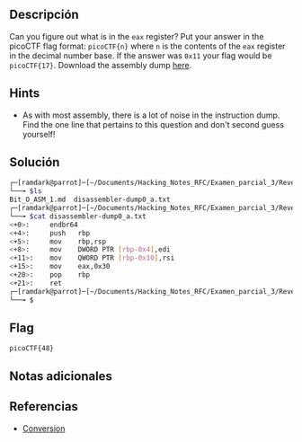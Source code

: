 ## Descripción
Can you figure out what is in the `eax` register? Put your answer in the picoCTF flag format: `picoCTF{n}` where `n` is the contents of the `eax` register in the decimal number base. If the answer was `0x11` your flag would be `picoCTF{17}`. Download the assembly dump [here](https://artifacts.picoctf.net/c/509/disassembler-dump0_a.txt).


## Hints
+ As with most assembly, there is a lot of noise in the instruction dump. Find the one line that pertains to this question and don't second guess yourself!

## Solución

``` bash
┌─[ramdark@parrot]─[~/Documents/Hacking_Notes_RFC/Examen_parcial_3/Reversing/02-Bit_O_ASM-1]
└──╼ $ls
Bit_O_ASM_1.md  disassembler-dump0_a.txt
┌─[ramdark@parrot]─[~/Documents/Hacking_Notes_RFC/Examen_parcial_3/Reversing/02-Bit_O_ASM-1]
└──╼ $cat disassembler-dump0_a.txt 
<+0>:     endbr64 
<+4>:     push   rbp
<+5>:     mov    rbp,rsp
<+8>:     mov    DWORD PTR [rbp-0x4],edi
<+11>:    mov    QWORD PTR [rbp-0x10],rsi
<+15>:    mov    eax,0x30
<+20>:    pop    rbp
<+21>:    ret
┌─[ramdark@parrot]─[~/Documents/Hacking_Notes_RFC/Examen_parcial_3/Reversing/02-Bit_O_ASM-1]
└──╼ $


```


## Flag
```picoCTF{48}```



## Notas adicionales




## Referencias
+ [Conversion](https://www.rapidtables.com/convert/number/ascii-hex-bin-dec-converter.html)